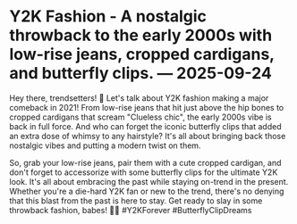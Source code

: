 # Y2K Fashion - A nostalgic throwback to the early 2000s with low-rise jeans, cropped cardigans, and butterfly clips. — 2025-09-24

Hey there, trendsetters! 🦋 Let's talk about Y2K fashion making a major comeback in 2021! From low-rise jeans that hit just above the hip bones to cropped cardigans that scream "Clueless chic", the early 2000s vibe is back in full force. And who can forget the iconic butterfly clips that added an extra dose of whimsy to any hairstyle? It's all about bringing back those nostalgic vibes and putting a modern twist on them. 

So, grab your low-rise jeans, pair them with a cute cropped cardigan, and don't forget to accessorize with some butterfly clips for the ultimate Y2K look. It's all about embracing the past while staying on-trend in the present. Whether you're a die-hard Y2K fan or new to the trend, there's no denying that this blast from the past is here to stay. Get ready to slay in some throwback fashion, babes! 💖✨ #Y2KForever #ButterflyClipDreams